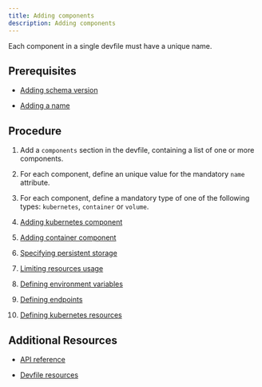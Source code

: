 ```yaml
---
title: Adding components
description: Adding components
---
```


Each component in a single devfile must have a unique name.

## Prerequisites

- [Adding schema version](./adding-schema-version)

- [Adding a name](./adding-a-name)

## Procedure

1. Add a `components` section in the devfile, containing a list of one
    or more components.

2. For each component, define an unique value for the mandatory `name`
    attribute.

3. For each component, define a mandatory type of one of the following
    types: `kubernetes`, `container` or `volume`.

4. [Adding kubernetes component](./adding-kubernetes-component)

5. [Adding container component](./adding-container-component)

6. [Specifying persistent storage](./specifying-persistent-storage)

7. [Limiting resources usage](./limiting-resources-usage)

8. [Defining environment variables](./defining-environment-variables)

9. [Defining endpoints](./defining-endpoints)

10. [Defining kubernetes resources](./defining-kubernetes-resources)

## Additional Resources

- [API reference](./devfile-schema)

- [Devfile resources](./devfile-resources)

